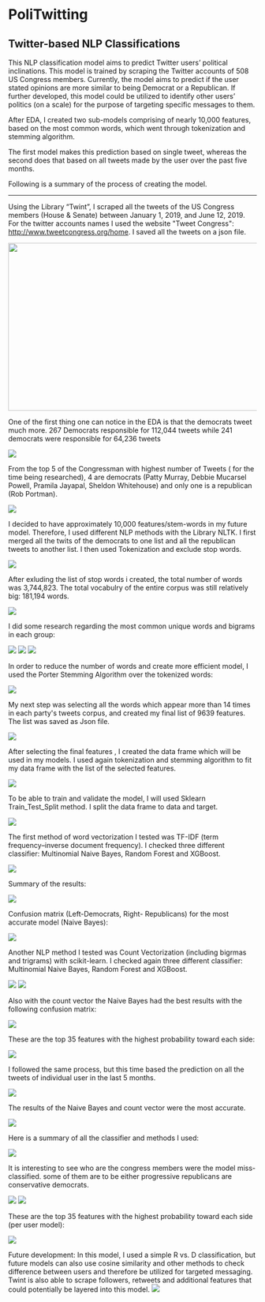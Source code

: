 # PoliTwitting
## Twitter-based NLP Classifications
This NLP classification model aims to predict Twitter users’ political inclinations. 
This model is trained by scraping the Twitter accounts of 508 US Congress members.
Currently, the model aims to predict if the user stated opinions are more similar to being Democrat or a Republican. If further developed, this model could be utilized to identify other users’ politics (on a scale) for the purpose of targeting specific messages to them.

After EDA, I created two  sub-models comprising of nearly 10,000 features, based on the most common words, which went through tokenization and stemming algorithm.

The first model makes this prediction based on single tweet, whereas the second does that based on all tweets made by the user over the past five months.

Following is a summary of the process of creating the model.
_____
Using the Library “Twint”, I scraped all the tweets of the US Congress members (House & Senate) between January 1, 2019, and June 12, 2019. For the twitter accounts names I used the website "Tweet Congress": http://www.tweetcongress.org/home. I saved all the tweets on a json file.

<img src = "./mode_5/images/image1.png" width="527" height="340">

One of the first thing one can notice in the EDA is that the democrats tweet much more. 267 Democrats responsible for 112,044 tweets while 241 democrats were responsible for 64,236 tweets

<img src = "./mode_5/images/image3.png">

From the top 5 of the  Congressman with  highest number of Tweets ( for the time being researched), 4 are democrats (Patty Murray, Debbie Mucarsel Powell, Pramila Jayapal, Sheldon Whitehouse) and only one is a republican (Rob Portman).

<img src = "./mode_5/images/image2.png">

I decided to have approximately 10,000 features/stem-words in my future model. Therefore, I used different NLP methods with the Library NLTK. I first merged all the twits of the democrats to one list and all the republican tweets to another list. I then used Tokenization and exclude stop words.

<img src = "./mode_5/images/image4.png">

After exluding the list of stop words i created, the total number of words was 3,744,823. The total vocabulry of the entire corpus was still relatively big: 181,194 words. 

<img src = "./mode_5/images/image5.png">

I did some research regarding the most common unique words and bigrams in each group:

<img src = "./mode_5/images/image6.png">
<img src = "./mode_5/images/image23.png">
<img src = "./mode_5/images/image24.png">


In order to reduce the number of words and create more efficient model, I used the Porter Stemming Algorithm over the tokenized words:

<img src = "./mode_5/images/image7.png">

My next step was selecting all the words which appear more than 14 times in each party's tweets corpus, and created my final list of 9639 features. The list was saved as Json file. 

<img src = "./mode_5/images/image8.png">

After selecting the final features ,  I created the data frame which will be used in my models. I used again tokenization and stemming algorithm to fit my data frame  with the list of  the selected features.

<img src = "./mode_5/images/image9.png">

To be able to train and validate the model, I will used Sklearn Train_Test_Split method. I split the data frame to data and target.

<img src = "./mode_5/images/image10.png">

The first method of word vectorization I tested was TF-IDF (term frequency–inverse document frequency). I checked three different classifier: Multinomial Naive Bayes, Random Forest and XGBoost.


<img src = "./mode_5/images/image12.png">

Summary of the results:

<img src = "./mode_5/images/image12.1.png">

Confusion matrix (Left-Democrats, Right- Republicans) for the most accurate model (Naive Bayes):


<img src = "./mode_5/images/image13.png">

Another NLP method I tested was Count Vectorization (including bigrmas and trigrams) with scikit-learn. I checked again three different classifier: Multinomial Naive Bayes, Random Forest and XGBoost.

<img src = "./mode_5/images/image14.png">

<img src = "./mode_5/images/image12.2.png">

Also with the count vector the Naive Bayes had the best results with the following confusion matrix:

<img src = "./mode_5/images/image15.png">

These are the top 35 features with the highest probability toward each side:

<img src = "./mode_5/images/image16.png">



I followed the same process, but this time based the prediction on all the tweets of individual user in the last 5 months.

<img src = "./mode_5/images/image17.png">

The results of the Naive Bayes and count vector were the most accurate.

<img src = "./mode_5/images/image18.png">

Here is a summary of all the classifier and methods I used:

<img src = "./mode_5/images/image18.1.png">

It is interesting to see who are the congress members were the model miss-classified. some of them are to be either progressive republicans are conservative democrats. 

<img src = "./mode_5/images/image19.png">
<img src = "./mode_5/images/image25.png">

These are the top 35 features with the highest probability toward each side (per user model):

<img src = "./mode_5/images/image20.png">

Future development: In this model, I used a simple R vs. D classification, but future models can also use cosine similarity and other methods to check difference between users and therefore be utilized for targeted messaging.
Twint is also able to scrape followers, retweets and additional features that could potentially be layered into this model.
<img src = "./mode_5/images/image22.png">

